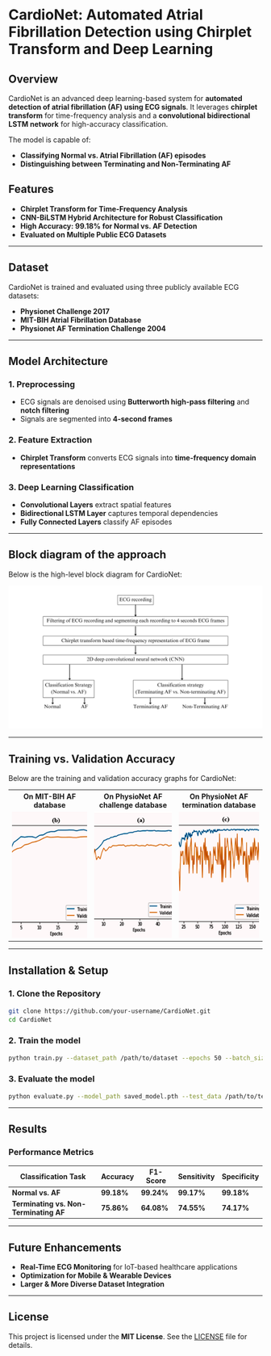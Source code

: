 # CardioNet: Automated Atrial Fibrillation Detection using Chirplet Transform and Deep Learning  

## Overview  
CardioNet is an advanced deep learning-based system for **automated detection of atrial fibrillation (AF) using ECG signals**. It leverages **chirplet transform** for time-frequency analysis and a **convolutional bidirectional LSTM network** for high-accuracy classification.  

The model is capable of:  
- **Classifying Normal vs. Atrial Fibrillation (AF) episodes**  
- **Distinguishing between Terminating and Non-Terminating AF**  

## Features  
- **Chirplet Transform for Time-Frequency Analysis**  
- **CNN-BiLSTM Hybrid Architecture for Robust Classification**  
- **High Accuracy: 99.18% for Normal vs. AF Detection**  
- **Evaluated on Multiple Public ECG Datasets**  

---

## Dataset  
CardioNet is trained and evaluated using three publicly available ECG datasets:  
- **Physionet Challenge 2017**  
- **MIT-BIH Atrial Fibrillation Database**  
- **Physionet AF Termination Challenge 2004**  

---

## Model Architecture  

### **1. Preprocessing**  
- ECG signals are denoised using **Butterworth high-pass filtering** and **notch filtering**  
- Signals are segmented into **4-second frames**  

### **2. Feature Extraction**  
- **Chirplet Transform** converts ECG signals into **time-frequency domain representations**  

### **3. Deep Learning Classification**  
- **Convolutional Layers** extract spatial features  
- **Bidirectional LSTM Layer** captures temporal dependencies  
- **Fully Connected Layers** classify AF episodes  

---

## Block diagram of the approach
Below is the high-level block diagram for CardioNet:  

![BlockDiagram Placeholder](block-diag.png)  

---

## Training vs. Validation Accuracy  
Below are the training and validation accuracy graphs for CardioNet:  

<table>
  <tr>
    <th>On MIT-BIH AF database</th>
    <th>On PhysioNet AF challenge database</th>
    <th>On PhysioNet AF termination database</th>
  </tr>
  <tr>
    <td><img src="results/mit_bit_af_db.png" width="300" height="250" style="object-fit: cover;"></td>
    <td><img src="results/physionet_challenge_db.png" width="300" height="250" style="object-fit: cover;"></td>
    <td><img src="results/physionet_af_termination_db.png" width="300" height="250" style="object-fit: cover;"></td>
  </tr>
</table>

---

## Installation & Setup  

### **1. Clone the Repository**  
```bash
git clone https://github.com/your-username/CardioNet.git
cd CardioNet
```
### **2. Train the model**
```bash
python train.py --dataset_path /path/to/dataset --epochs 50 --batch_size 32
```
### **3. Evaluate the model**
```bash
python evaluate.py --model_path saved_model.pth --test_data /path/to/test_data
```
---
## Results  

### **Performance Metrics**  

| **Classification Task**                 | **Accuracy** | **F1-Score** | **Sensitivity** | **Specificity** |  
|-----------------------------------------|-------------|-------------|---------------|---------------|  
| **Normal vs. AF**                      | **99.18%**  | **99.24%**  | **99.17%**    | **99.18%**    |  
| **Terminating vs. Non-Terminating AF** | **75.86%**  | **64.08%**  | **74.55%**    | **74.17%**    |  

---
## Future Enhancements  
- **Real-Time ECG Monitoring** for IoT-based healthcare applications  
- **Optimization for Mobile & Wearable Devices**  
- **Larger & More Diverse Dataset Integration**
  
---

## License  
This project is licensed under the **MIT License**. See the [LICENSE](LICENSE) file for details.  

